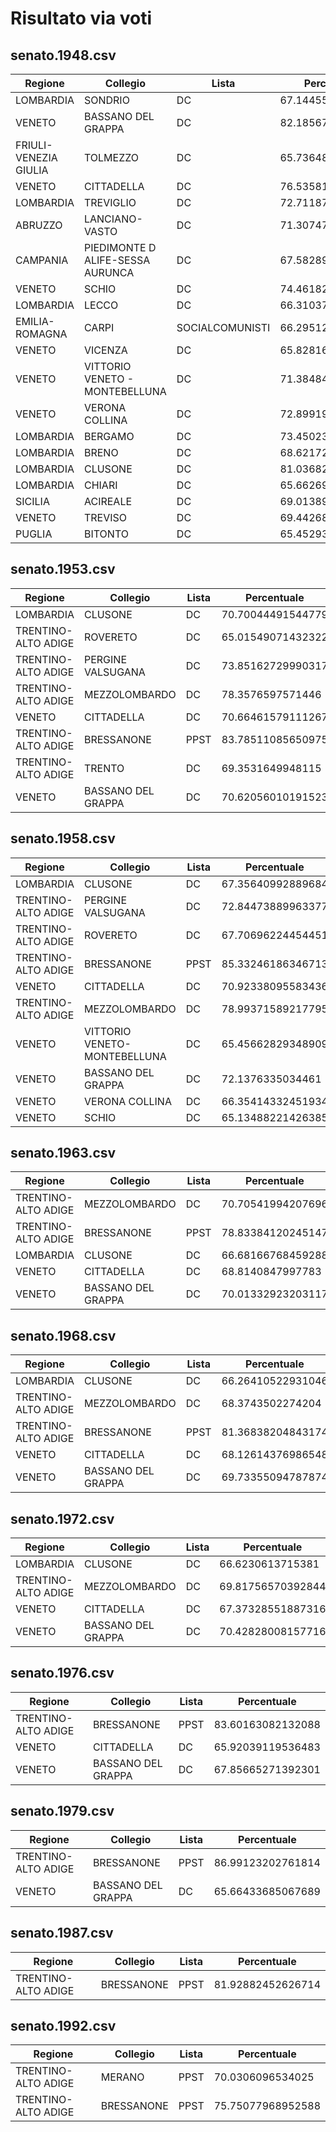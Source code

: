 # Risultato via voti

## senato.1948.csv

| Regione | Collegio | Lista | Percentuale |
| --- | --- | --- | --- |
|LOMBARDIA | SONDRIO | DC | 67.14455010550047|
|VENETO | BASSANO DEL GRAPPA | DC | 82.18567850889829|
|FRIULI-VENEZIA GIULIA | TOLMEZZO | DC | 65.73648799622632|
|VENETO | CITTADELLA | DC | 76.53581943081453|
|LOMBARDIA | TREVIGLIO | DC | 72.71187300299235|
|ABRUZZO | LANCIANO-VASTO | DC | 71.30747495504752|
|CAMPANIA | PIEDIMONTE D ALIFE-SESSA AURUNCA | DC | 67.58289486746749|
|VENETO | SCHIO | DC | 74.46182591584011|
|LOMBARDIA | LECCO | DC | 66.3103740121913|
|EMILIA-ROMAGNA | CARPI | SOCIALCOMUNISTI | 66.29512742397431|
|VENETO | VICENZA | DC | 65.82816733250677|
|VENETO | VITTORIO VENETO - MONTEBELLUNA | DC | 71.38484022593514|
|VENETO | VERONA COLLINA | DC | 72.89919782772897|
|LOMBARDIA | BERGAMO | DC | 73.45023827340397|
|LOMBARDIA | BRENO | DC | 68.6217204324973|
|LOMBARDIA | CLUSONE | DC | 81.03682276136037|
|LOMBARDIA | CHIARI | DC | 65.6626964703323|
|SICILIA | ACIREALE | DC | 69.01389298098496|
|VENETO | TREVISO | DC | 69.44268055202777|
|PUGLIA | BITONTO | DC | 65.45293177918467|

## senato.1953.csv

| Regione | Collegio | Lista | Percentuale |
| --- | --- | --- | --- |
|LOMBARDIA | CLUSONE | DC | 70.70044491544779|
|TRENTINO-ALTO ADIGE | ROVERETO | DC | 65.01549071432322|
|TRENTINO-ALTO ADIGE | PERGINE VALSUGANA | DC | 73.85162729990317|
|TRENTINO-ALTO ADIGE | MEZZOLOMBARDO | DC | 78.3576597571446|
|VENETO | CITTADELLA | DC | 70.66461579111267|
|TRENTINO-ALTO ADIGE | BRESSANONE | PPST | 83.78511085650975|
|TRENTINO-ALTO ADIGE | TRENTO | DC | 69.3531649948115|
|VENETO | BASSANO DEL GRAPPA | DC | 70.62056010191523|

## senato.1958.csv

| Regione | Collegio | Lista | Percentuale |
| --- | --- | --- | --- |
|LOMBARDIA | CLUSONE | DC | 67.35640992889684|
|TRENTINO-ALTO ADIGE | PERGINE VALSUGANA | DC | 72.84473889963377|
|TRENTINO-ALTO ADIGE | ROVERETO | DC | 67.70696224454451|
|TRENTINO-ALTO ADIGE | BRESSANONE | PPST | 85.33246186346713|
|VENETO | CITTADELLA | DC | 70.92338095583436|
|TRENTINO-ALTO ADIGE | MEZZOLOMBARDO | DC | 78.99371589217795|
|VENETO | VITTORIO VENETO-MONTEBELLUNA | DC | 65.45662829348909|
|VENETO | BASSANO DEL GRAPPA | DC | 72.1376335034461|
|VENETO | VERONA COLLINA | DC | 66.35414332451934|
|VENETO | SCHIO | DC | 65.13488221426385|

## senato.1963.csv

| Regione | Collegio | Lista | Percentuale |
| --- | --- | --- | --- |
|TRENTINO-ALTO ADIGE | MEZZOLOMBARDO | DC | 70.70541994207696|
|TRENTINO-ALTO ADIGE | BRESSANONE | PPST | 78.83384120245147|
|LOMBARDIA | CLUSONE | DC | 66.68166768459288|
|VENETO | CITTADELLA | DC | 68.8140847997783|
|VENETO | BASSANO DEL GRAPPA | DC | 70.01332923203117|

## senato.1968.csv

| Regione | Collegio | Lista | Percentuale |
| --- | --- | --- | --- |
|LOMBARDIA | CLUSONE | DC | 66.26410522931046|
|TRENTINO-ALTO ADIGE | MEZZOLOMBARDO | DC | 68.3743502274204|
|TRENTINO-ALTO ADIGE | BRESSANONE | PPST | 81.36838204843174|
|VENETO | CITTADELLA | DC | 68.12614376986548|
|VENETO | BASSANO DEL GRAPPA | DC | 69.73355094787874|

## senato.1972.csv

| Regione | Collegio | Lista | Percentuale |
| --- | --- | --- | --- |
|LOMBARDIA | CLUSONE | DC | 66.6230613715381|
|TRENTINO-ALTO ADIGE | MEZZOLOMBARDO | DC | 69.81756570392844|
|VENETO | CITTADELLA | DC | 67.37328551887316|
|VENETO | BASSANO DEL GRAPPA | DC | 70.42828008157716|

## senato.1976.csv

| Regione | Collegio | Lista | Percentuale |
| --- | --- | --- | --- |
|TRENTINO-ALTO ADIGE | BRESSANONE | PPST | 83.60163082132088|
|VENETO | CITTADELLA | DC | 65.92039119536483|
|VENETO | BASSANO DEL GRAPPA | DC | 67.85665271392301|

## senato.1979.csv

| Regione | Collegio | Lista | Percentuale |
| --- | --- | --- | --- |
|TRENTINO-ALTO ADIGE | BRESSANONE | PPST | 86.99123202761814|
|VENETO | BASSANO DEL GRAPPA | DC | 65.66433685067689|

## senato.1987.csv

| Regione | Collegio | Lista | Percentuale |
| --- | --- | --- | --- |
|TRENTINO-ALTO ADIGE | BRESSANONE | PPST | 81.92882452626714|

## senato.1992.csv

| Regione | Collegio | Lista | Percentuale |
| --- | --- | --- | --- |
|TRENTINO-ALTO ADIGE | MERANO | PPST | 70.0306096534025|
|TRENTINO-ALTO ADIGE | BRESSANONE | PPST | 75.75077968952588|
